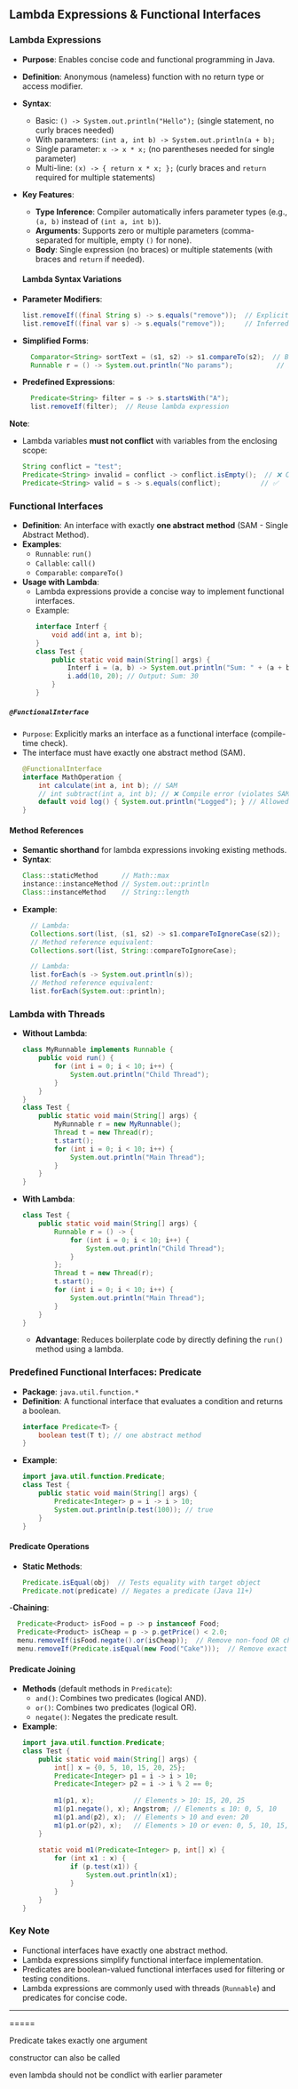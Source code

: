 ## Lambda Expressions & Functional Interfaces

### Lambda Expressions
- **Purpose**: Enables concise code and functional programming in Java.
- **Definition**: Anonymous (nameless) function with no return type or access modifier.
- **Syntax**:
  - Basic: `() -> System.out.println("Hello");` (single statement, no curly braces needed)
  - With parameters: `(int a, int b) -> System.out.println(a + b);`
  - Single parameter: `x -> x * x;` (no parentheses needed for single parameter)
  - Multi-line: `(x) -> { return x * x; };` (curly braces and `return` required for multiple statements)
- **Key Features**:
  - **Type Inference**: Compiler automatically infers parameter types (e.g., `(a, b)` instead of `(int a, int b)`).
  - **Arguments**: Supports zero or multiple parameters (comma-separated for multiple, empty `()` for none).
  - **Body**: Single expression (no braces) or multiple statements (with braces and `return` if needed).

  #### **Lambda Syntax Variations**  
- **Parameter Modifiers**:  
  ```java
  list.removeIf((final String s) -> s.equals("remove"));  // Explicit type  
  list.removeIf((final var s) -> s.equals("remove"));     // Inferred type (Java 10+)  
  ```
- **Simplified Forms**:  
  ```java
    Comparator<String> sortText = (s1, s2) -> s1.compareTo(s2);  // Brackets optional for single inferred-type param  
    Runnable r = () -> System.out.println("No params");           // Empty brackets for zero params
  ```
- **Predefined Expressions**:  
  ```java
    Predicate<String> filter = s -> s.startsWith("A");
    list.removeIf(filter);  // Reuse lambda expression
  ```


**Note**:  
- Lambda variables **must not conflict** with variables from the enclosing scope:  
  ```java
  String conflict = "test";  
  Predicate<String> invalid = conflict -> conflict.isEmpty();  // ❌ Compile error (name clash)  
  Predicate<String> valid = s -> s.equals(conflict);          // ✅  

### Functional Interfaces
- **Definition**: An interface with exactly **one abstract method** (SAM - Single Abstract Method).
- **Examples**:
  - `Runnable`: `run()`
  - `Callable`: `call()`
  - `Comparable`: `compareTo()`
- **Usage with Lambda**:
  - Lambda expressions provide a concise way to implement functional interfaces.
  - Example:
    ```java
    interface Interf {
        void add(int a, int b);
    }
    class Test {
        public static void main(String[] args) {
            Interf i = (a, b) -> System.out.println("Sum: " + (a + b));
            i.add(10, 20); // Output: Sum: 30
        }
    }
##### `@FunctionalInterface`
* `Purpose`: Explicitly marks an interface as a functional interface (compile-time check).
* The interface must have exactly one abstract method (SAM).
  ``` JAVA
  @FunctionalInterface
  interface MathOperation {  
      int calculate(int a, int b); // SAM  
      // int subtract(int a, int b); // ❌ Compile error (violates SAM rule)  
      default void log() { System.out.println("Logged"); } // Allowed (non-abstract)  
  }
#### **Method References**  
- **Semantic shorthand** for lambda expressions invoking existing methods.  
- **Syntax**:  
  ```java
  Class::staticMethod      // Math::max  
  instance::instanceMethod // System.out::println  
  Class::instanceMethod    // String::length  
- **Example**:
  ```java
    // Lambda:
    Collections.sort(list, (s1, s2) -> s1.compareToIgnoreCase(s2));  
    // Method reference equivalent:  
    Collections.sort(list, String::compareToIgnoreCase);  

    // Lambda:  
    list.forEach(s -> System.out.println(s));  
    // Method reference equivalent:  
    list.forEach(System.out::println);    
  ```


### Lambda with Threads
- **Without Lambda**:
  ```java
  class MyRunnable implements Runnable {
      public void run() {
          for (int i = 0; i < 10; i++) {
              System.out.println("Child Thread");
          }
      }
  }
  class Test {
      public static void main(String[] args) {
          MyRunnable r = new MyRunnable();
          Thread t = new Thread(r);
          t.start();
          for (int i = 0; i < 10; i++) {
              System.out.println("Main Thread");
          }
      }
  }
  ```
- **With Lambda**:
  ```java
  class Test {
      public static void main(String[] args) {
          Runnable r = () -> {
              for (int i = 0; i < 10; i++) {
                  System.out.println("Child Thread");
              }
          };
          Thread t = new Thread(r);
          t.start();
          for (int i = 0; i < 10; i++) {
              System.out.println("Main Thread");
          }
      }
  }
  ```
  - **Advantage**: Reduces boilerplate code by directly defining the `run()` method using a lambda.

### Predefined Functional Interfaces: Predicate
- **Package**: `java.util.function.*`
- **Definition**: A functional interface that evaluates a condition and returns a boolean.
  ```java
  interface Predicate<T> {
      boolean test(T t); // one abstract method
  }
  ```
- **Example**:
  ```java
  import java.util.function.Predicate;
  class Test {
      public static void main(String[] args) {
          Predicate<Integer> p = i -> i > 10;
          System.out.println(p.test(100)); // true
      }
  }
  ```
#### **Predicate Operations**  
- **Static Methods**:  
  ```java
  Predicate.isEqual(obj)  // Tests equality with target object  
  Predicate.not(predicate) // Negates a predicate (Java 11+)  
  ```
-**Chaining**:  
  ```java
    Predicate<Product> isFood = p -> p instanceof Food;  
    Predicate<Product> isCheap = p -> p.getPrice() < 2.0;  
    menu.removeIf(isFood.negate().or(isCheap));  // Remove non-food OR cheap items  
    menu.removeIf(Predicate.isEqual(new Food("Cake")));  // Remove exact match  
  ```


#### Predicate Joining
- **Methods** (default methods in `Predicate`):
  - `and()`: Combines two predicates (logical AND).
  - `or()`: Combines two predicates (logical OR).
  - `negate()`: Negates the predicate result.
- **Example**:
  ```java
  import java.util.function.Predicate;
  class Test {
      public static void main(String[] args) {
          int[] x = {0, 5, 10, 15, 20, 25};
          Predicate<Integer> p1 = i -> i > 10;
          Predicate<Integer> p2 = i -> i % 2 == 0;
          
          m1(p1, x);          // Elements > 10: 15, 20, 25
          m1(p1.negate(), x); Angstrom; // Elements ≤ 10: 0, 5, 10
          m1(p1.and(p2), x);  // Elements > 10 and even: 20
          m1(p1.or(p2), x);   // Elements > 10 or even: 0, 5, 10, 15, 20, 25
      }
      
      static void m1(Predicate<Integer> p, int[] x) {
          for (int x1 : x) {
              if (p.test(x1)) {
                  System.out.println(x1);
              }
          }
      }
  }
  ```

### Key Note
- Functional interfaces have exactly one abstract method.
- Lambda expressions simplify functional interface implementation.
- Predicates are boolean-valued functional interfaces used for filtering or testing conditions.
- Lambda expressions are commonly used with threads (`Runnable`) and predicates for concise code.

---


=====

Predicate takes exactly one argument


constructor can also be called <ClassName>


even lambda should not be condlict with earlier parameter